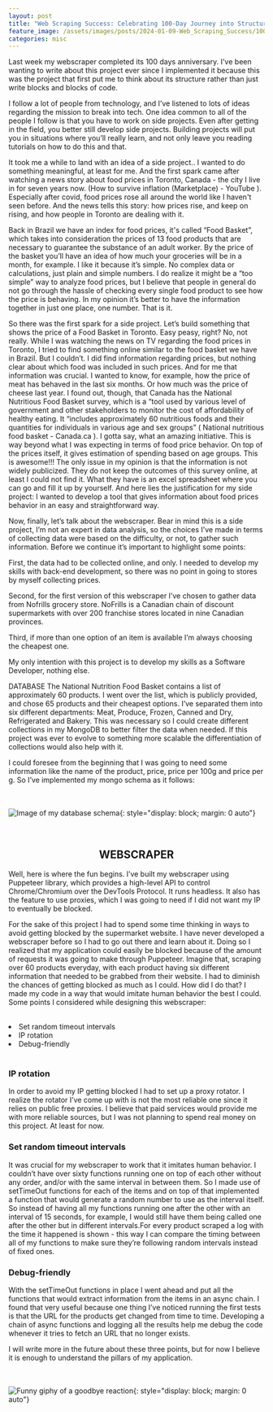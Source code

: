 ```yaml
---
layout: post
title: "Web Scraping Success: Celebrating 100-Day Journey into Structured Coding and Data Analysis"
feature_image: /assets/images/posts/2024-01-09-Web_Scraping_Success/100days.png
categories: misc
---
```


Last week my webscraper completed its 100 days anniversary. I've been wanting to write about this project ever since I implemented it because this was the project that first put me to think about its structure rather than just write blocks and blocks of code. 

I follow a lot of people from technology, and I’ve listened to lots of ideas regarding the mission to break into tech. One idea common to all of the people I follow is that you have to work on side projects. Even after getting in the field, you better still develop side projects. Building projects will put you in situations where you’ll really learn, and not only leave you reading tutorials on how to do this and that. 

It took me a while to land with an idea of a side project.. I wanted to do something meaningful, at least for me. And the first spark came after watching a news story about food prices in Toronto, Canada - the city I live in for seven years now. (How to survive inflation (Marketplace) - YouTube ). Especially after covid, food prices rose all around the world like I haven't seen before. And the news tells this story: how prices rise, and keep on rising, and how people in Toronto are dealing with it.

Back in Brazil we have an index for food prices, it's called “Food Basket”, which takes into consideration the prices of 13 food products that are necessary to guarantee the substance of an adult worker. By the price of the basket you’ll have an idea of how much your groceries will be in a month, for example. I like it because it’s simple. No complex data or calculations, just plain and simple numbers. I do realize it might be a “too simple” way to analyze food prices, but I believe that people in general do not go through the hassle of checking every single food product to see how the price is behaving. In my opinion it’s better to have the information together in just one place, one number. That is it. 

So there was the first spark for a side project. Let’s build something that shows the price of a Food Basket in Toronto. Easy peasy, right? No, not really. While I was watching the news on TV regarding the food prices in Toronto, I tried to find something online similar to the food basket we have in Brazil. But I couldn’t. I did find information regarding prices, but nothing clear about which food was included in such prices. And for me that information was crucial. I wanted to know, for example, how the price of meat has behaved in the last six months. Or how much was the price of cheese last year. I found out, though, that Canada has the National Nutritious Food Basket survey, which is a “tool used by various level of government and other stakeholders to monitor the cost of affordability of healthy eating. It “includes approximately 60 nutritious foods and their quantities for individuals in various age and sex groups”  ( National nutritious food basket - Canada.ca ). I gotta say, what an amazing initiative. This is way beyond what I was expecting in terms of food price behavior. On top of the prices itself, it gives estimation of spending based on age groups. This is awesome!!! The only issue in my opinion is that the information is not widely publicized. They do not keep the outcomes of this survey online, at least I could not find it. What they have is an excel spreadsheet where you can go and fill it up by yourself. And here lies the justification for my side project: I wanted to develop a tool that gives information about food prices behavior in an easy and straightforward way.

Now, finally, let’s talk about the webscraper. Bear in mind this is a side project, I’m not an expert in data analysis, so the choices I’ve made in terms of collecting data were based on the difficulty, or not, to gather such information. Before we continue it’s important to highlight some points:

First, the data had to be collected online, and only. I needed to develop my skills with back-end development, so there was no point in going to stores by myself collecting prices.

Second, for the first version of this webscraper I’ve chosen to gather data from Nofrills grocery store. NoFrills is a Canadian chain of discount supermarkets with over 200 franchise stores located in nine Canadian provinces. 

Third, if more than one option of an item is available I’m always choosing the cheapest one.

My only intention with this project is to develop my skills as a Software Developer, nothing else.



DATABASE
The National Nutrition Food Basket contains a list of approximately 60 products. I went over the list, which is publicly provided, and chose 65 products and their cheapest options. I’ve separated them into six different departments: Meat, Produce, Frozen, Canned and Dry, Refrigerated and Bakery. This was necessary so I could create different collections in my MongoDB to better filter the data when needed. If this project was ever to evolve to something more scalable the differentiation of collections would also help with it. 

I could foresee from the beginning that I was going to need some information like the name of the product, price, price per 100g and price per g. So I’ve implemented my mongo schema as it follows: 
<br>
<br>
<br>

<!-- ![Image of my database schema](/assets/images/posts/2024-01-09-Web_Scraping_Success/schema.png){: style="display: block; margin: 0 auto"} -->

![Image of my database schema]({{site.url}}/assets/images/posts/2024-01-09-Web_Scraping_Success/schema.png){: style="display: block; margin: 0 auto"}

<br>
<h2 style="text-align:center">WEBSCRAPER</h2>


Well, here is where the fun begins. I’ve built my webscraper using Puppeteer library, which provides a high-level API to control Chrome/Chromium over the DevTools Protocol. It runs headless. It also has the feature to use proxies, which I was going to need if I did not want my IP to eventually be blocked. 

For the sake of this project I had  to spend some time thinking in ways to avoid getting blocked by the supermarket website. I have never developed a webscraper before so I had to go out there and learn about it. Doing so I realized that my application could easily be blocked because of the amount of requests it was going to make through Puppeteer. Imagine that, scraping over 60 products everyday, with each product having six different information that needed to be grabbed from their website. I had to diminish the chances of getting blocked as much as I could. How did I do that? I made my code in a way that would imitate human behavior the best I could. Some points I considered while designing this webscraper:

<br>
<li>Set random timeout intervals</li>
<li>IP rotation</li>
<li>Debug-friendly</li>

<br>
<h3>IP rotation</h3>

In order to avoid my IP getting blocked I had to set up a proxy rotator. I realize the rotator I’ve come up with is not the most reliable one since it relies on public free proxies. I believe that paid services would provide me with more reliable sources, but I was not planning to spend real money on this project. At least for now.


<h3>Set random timeout intervals</h3>

It was crucial for my webscraper to work that it imitates human behavior. I couldn’t have over sixty functions running one on top of each other without any order, and/or with the same interval in between them. So I made use of setTimeOut functions for each of the items and on top of that implemented a function that would generate a random number to use as the interval itself. So instead of having all my functions running one after the other with an interval of 15 seconds, for example, I would still have them being called one after the other but in different intervals.For every product scraped a log with the time it happened is shown - this way I can compare the timing between all of my functions to make sure they’re following random intervals instead of fixed ones.


<h3>Debug-friendly</h3>

With the setTimeOut functions in place I went ahead and put all the functions that would extract information from the items in an async chain. I found that very useful because one thing I’ve noticed running the first tests is that the URL for the products get changed from time to time. Developing a chain of async functions and logging all the results help me debug the code whenever it tries to fetch an URL that no longer exists.


I will write more in the future about these three points, but for now I believe it is enough to understand the pillars of my application.
<br>
<br>
<br>


<!-- ![Image of my database schema](/assets/images/posts/2024-01-09-Web_Scraping_Success/giphy.gif){: style="display: block; margin: 0 auto"} -->

![Funny giphy of a goodbye reaction]({{site.url}}/assets/images/posts/2024-01-09-Web_Scraping_Success/giphy.gif){: style="display: block; margin: 0 auto"}
